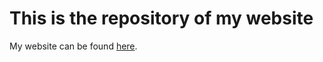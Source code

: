 # This is the repository of my website

My website can be found [here](https://martin.netlify.com/).